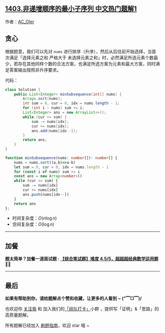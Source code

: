 ## [1403.非递增顺序的最小子序列 中文热门题解1](https://leetcode.cn/problems/minimum-subsequence-in-non-increasing-order/solutions/100000/by-ac_oier-766t)

作者：[AC_OIer](https://leetcode.cn/u/AC_OIer)
## 贪心

根据题意，我们可以先对 `nums` 进行排序（升序），然后从后往前开始选择，当首次满足「选择元素之和 严格大于 未选择元素之和」时，必然满足所选元素个数最少，若存在其他同样个数的合法方案，也满足所选方案为元素和最大方案，同时满足答案输出按照非升序要求。

代码：
```Java []
class Solution {
    public List<Integer> minSubsequence(int[] nums) {
        Arrays.sort(nums);
        int sum = 0, cur = 0, idx = nums.length - 1;
        for (int i : nums) sum += i;
        List<Integer> ans = new ArrayList<>();
        while (cur <= sum) {
            sum -= nums[idx];
            cur += nums[idx];
            ans.add(nums[idx--]);
        }
        return ans;
    }
}
```
```TypeScript []
function minSubsequence(nums: number[]): number[] {
    nums = nums.sort((a,b)=>a-b)
    let sum = 0, cur = 0, idx = nums.length - 1
    for (const i of nums) sum += i
    const ans = new Array<number>()
    while (cur <= sum) {
        sum -= nums[idx]
        cur += nums[idx]
        ans.push(nums[idx--])
    }
    return ans
};
```
* 时间复杂度：$O(n\log{n})$
* 空间复杂度：$O(\log{n})$

---

## 加餐

**题太简单？加餐一道面试题 : [【综合笔试题】难度 4.5/5，超超超经典数学运用题](https://mp.weixin.qq.com/s?__biz=MzU4NDE3MTEyMA==&mid=2247492714&idx=1&sn=1d416234453fd2f9c3b68ee10f7a7926)🎉🎉**

---

## 最后

**如果有帮助到你，请给题解点个赞和收藏，让更多的人看到 ~ ("▔□▔)/**

也欢迎你 [关注我](https://oscimg.oschina.net/oscnet/up-19688dc1af05cf8bdea43b2a863038ab9e5.png) 和 加入我们的[「组队打卡」](https://leetcode-cn.com/u/ac_oier/)小群 ，提供写「证明」&「思路」的高质量题解。

所有题解已经加入 [刷题指南](https://github.com/SharingSource/LogicStack-LeetCode/wiki)，欢迎 star 哦 ~